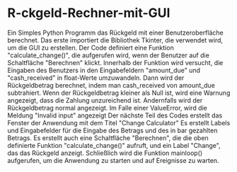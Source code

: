 # R-ckgeld-Rechner-mit-GUI
Ein Simples Python Programm das Rückgeld mit einer Benutzeroberfläche berechnet.
    Das erste importiert die Bibliothek Tkinter, die verwendet wird, um die GUI zu erstellen.
    Der Code definiert eine Funktion "calculate_change()", die aufgerufen wird, wenn der Benutzer auf die Schaltfläche "Berechnen" klickt.
        Innerhalb der Funktion wird versucht, die Eingaben des Benutzers in den Eingabefeldern "amount_due" und "cash_received" in float-Werte umzuwandeln.
        Dann wird der Rückgeldbetrag berechnet, indem man cash_received von amount_due subtrahiert.
        Wenn der Rückgeldbetrag kleiner als Null ist, wird eine Warnung angezeigt, dass die Zahlung unzureichend ist.
        Andernfalls wird der Rückgeldbetrag normal angezeigt.
        Im Falle einer ValueError, wird die Meldung "Invalid input" angezeigt
    Der nächste Teil des Codes erstellt das Fenster der Anwendung mit dem Titel "Change Calculator"
    Es erstellt Labels und Eingabefelder für die Eingabe des Betrags und des in bar gezahlten Betrags.
    Es erstellt auch eine Schaltfläche "Berechnen", die die oben definierte Funktion "calculate_change()" aufruft, und ein Label "Change", das das Rückgeld anzeigt.
    Schließlich wird die Funktion mainloop() aufgerufen, um die Anwendung zu starten und auf Ereignisse zu warten.
